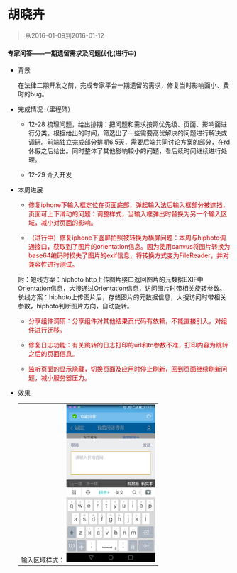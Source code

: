 # 胡晓卉

> 从2016-01-09到2016-01-12

#### 专家问答——一期遗留需求及问题优化(进行中)

- 背景

    在法律二期开发之前，完成专家平台一期遗留的需求，修复当时影响面小、费时的bug。

- 完成情况（里程碑）

    - 12-28 梳理问题，给出排期：把问题和需求按照优先级、页面、影响面进行分类。根据给出的时间，筛选出了一些需要高优解决的问题进行解决或调研。前端独立完成部分排期6.5天，需要后端共同讨论方案的部分，在rd休假之后给出。同时整体了其他影响较小的问题，看后续时间继续进行处理。

    - 12-29 介入开发

- 本周进展

    - <p style="color:#c00">修复iphone下输入框定位在页面底部，弹起输入法后输入框部分被遮挡，页面可上下滑动的问题：调整样式，当输入框弹出时替换为另一个输入区域，减小对页面的影响。</p>

    - <p style="color:#c00">（进行中）修复iphone下竖屏拍照被转换为横屏问题：本周与hiphoto调通接口，获取到了图片的orientation信息。因为使用canvus将图片转换为base64编码时损失了图片的exif信息，将转换方式变为FileReader，并对兼容性进行测试。</p>
    附：短线方案：hiphoto  http上传图片接口返回图片的元数据EXIF中Orientation信息，大搜通过Orientation信息，访问图片时带相关旋转参数。
    长线方案：hiphoto上传图片后，存储图片的元数据信息，大搜访问时带相关参数，hiphoto判断图片方向，自动旋转。

    - <p style="color:#c00">分享组件调研：分享组件对其他结果页代码有依赖，不能直接引入，对组件进行迁移。</p>

    - <p style="color:#c00">修复日志功能：有关跳转的日志打印的url和tn参数不准，打印内容为跳转之后的页面信息。</p>

    - <p style="color:#c00">监听页面的显示隐藏，切换页面及应用时停止刷新，回到页面继续刷新问题，减小服务器压力。</p>

- 效果

    <table>
        <tr>
            <td>
                输入区域样式：
                <img src="../2017-01-12/img/huxiaohui02/hxh33.jpg" width="200px">
            </td>
        </tr>
    </table>
